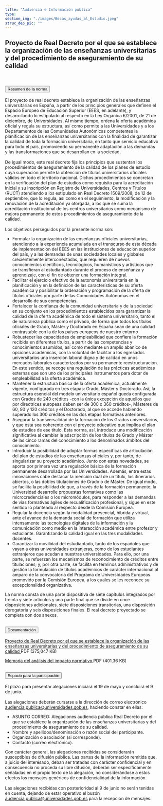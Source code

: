 ```yaml
---
title: "Audiencia e Información pública"
type: 
section_img: "./images/Becas_ayudas_al_Estudio.jpeg"
struc_dep_pic: ""
---
```

## Proyecto de Real Decreto por el que se establece la organización de las enseñanzas universitarias y del procedimiento de aseguramiento de su calidad<br><br>
<section>
    <article>
        <div class="container container_xl_accoordion p-0">
            <div class="row mt-4">
                <div class="col-lg-12 content_collapse mb-120">
                                <div class="accordion" id="accordionPanelsStayOpenExample">
                                    <div class="accordion-item">
                                        <h2 class="accordion-header" id="panelsStayOpen-headingOne">
                                            <button class="accordion-button collapsed" type="button" data-bs-toggle="collapse" data-bs-target="#panelsStayOpen-collapseOne" aria-expanded="false" aria-controls="panelsStayOpen-collapseOne">
                                               Resumen de la norma
                                            </button>
                                        </h2>
                                        <div id="panelsStayOpen-collapseOne" class="accordion-collapse collapse " aria-labelledby="panelsStayOpen-headingOne">
                                            <div class="accordion-body">
                                                <article id="section_link">
                                                    <div class="container-fluid">
                                                        <div class="row">
                                                            <div class="col-12">
                                                               El proyecto de real decreto establece la organización de las enseñanzas universitarias en España, a partir de los principios generales que definen el Espacio Europeo de Educación Superior (EEES, en adelante), y desarrollando lo estipulado al respecto en la Ley Orgánica 6/2001, de 21 de diciembre, de Universidades. Al mismo tiempo, ordena la oferta académica oficial y regula su estructura, así como permite a las Universidades y a los Departamentos de las Comunidades Autonómicas competentes la planificación de las enseñanzas universitarias con la finalidad de garantizar la calidad de toda la formación universitaria, en tanto que servicio educativo para todo el país, promoviendo su permanente adaptación a las demandas y las transformaciones que se desarrollan en la sociedad.  <br><br>
								De igual modo, este real decreto fija los principios que sustentan los procedimientos de aseguramiento de la calidad de los planes de estudio cuya superación permite la obtención de títulos universitarios oficiales válidos en todo el territorio nacional. Dichos procedimientos se concretan en la verificación del plan de estudios como requisito para la acreditación inicial y su inscripción en Registro de Universidades, Centros y Títulos (RUCT) atendiendo a los estipulado en Real Decreto 1509/2008, de 12 de septiembre, que lo regula, así como en el seguimiento, la modificación y la renovación de la acreditación ya otorgada, a los que se suma la acreditación institucional de los centros universitarios como mecanismo de mejora permanente de estos procedimientos de aseguramiento de la calidad.  <br><br>
								Los objetivos perseguidos por la presente norma son:  
									<ul>
										<li>Formular la organización de las enseñanzas oficiales universitarias, atendiendo a la experiencia acumulada en el transcurso de esta década de implementación del EEES en las instituciones de educación superior del país, y a las demandas de unas sociedades locales y globales crecientemente interconectadas, que requieren de nuevos conocimientos científicos, tecnológicos, humanísticos y artísticos que se transfieran al estudiantado durante el proceso de enseñanza y aprendizaje, con el fin de obtener una formación integral. </li>
										<li>Facilitar el ejercicio efectivo de la autonomía universitaria en la planificación y en la definición de las características de su oferta académica y posibilitar la ordenación y programación de la oferta de títulos oficiales por parte de las Comunidades Autónomas en el desarrollo de sus competencias.  </li>
										<li>Fortalecer la confianza de la comunidad universitaria y de la sociedad en su conjunto en los procedimientos establecidos para garantizar la calidad de la oferta académica de todo el sistema universitario, tanto el de naturaleza pública como el privado, de forma que todos los títulos oficiales de Grado, Máster y Doctorado en España sean de una calidad contrastable con la de los países europeos de nuestro entorno  </li>
										<li>Robustecer las capacidades de empleabilidad que confiere la formación recibida en diferentes títulos, a partir de las competencias y conocimientos asumidos, así como mediante un amplio abanico de opciones académicas, con la voluntad de facilitar a los egresados universitarios una inserción laboral digna y de calidad en unos mercados laborales caracterizados por su permanente reestructuración. En este sentido, se recoge una regulación de las prácticas académicas externas que son uno de los principales instrumentos para dotar de empleabilidad a la oferta académica.  </li>
										<li>Mantener la estructura básica de la oferta académica, actualmente vigente, configurada en tres etapas: Grado, Máster y Doctorado. Así, la estructura esencial del modelo universitario español queda configurada con Grados de 240 créditos -con la única excepción de aquellos que por directrices europeas deben ser de 300 o 360 créditos-, Másteres de 60, 90 y 120 créditos y el Doctorado, al que se accede habiendo superado los 300 créditos en las dos etapas formativas anteriores.  </li>
										<li>Asegurar la transversalidad de la formación de los Grados universitarios, y que esta sea coherente con el proyecto educativo que implica el plan de estudios de ese título. Esta norma, así, introduce una modificación significativa al cambiar la adscripción de los títulos de Grado y Máster de las cinco ramas del conocimiento a los denominados ámbitos del conocimiento.  </li>
										<li>Introducir la posibilidad de adoptar formas específicas de articulación del plan de estudios de las enseñanzas oficiales y, por tanto, de singularizar su proyecto académico. Junto con estas novedades, se aporta por primera vez una regulación básica de la formación permanente desarrollada por las Universidades. Además, entre estas innovaciones cabe destacar la mención dual de un título, los itinerarios abiertos, o las dobles titulaciones de Grado o de Máster. De igual modo, se facilita la posibilidad de que, a través de la formación permanente, la Universidad desarrolle propuestas formativas como las microcredenciales o los micromódulos, para responder a las demandas de vías formativas ágiles de recualificación profesional, y sigue en este sentido lo planteado al respecto desde la Comisión Europea.  </li>
										<li>Regular la docencia según la modalidad presencial, híbrida y virtual, ante el avance de la demanda social de formación que utiliza intensamente las tecnologías digitales de la información y la comunicación como medio en la interacción académica entre profesor y estudiante. Garantizando la calidad igual en las tres modalidades docentes.  </li>
										<li>Garantizar la movilidad del estudiantado, tanto de los españoles que vayan a otras universidades extranjeras, como de los estudiantes extranjeros que acudan a nuestras universidades. Para ello, por una parte, se refuerzan los mecanismos de reconocimiento de créditos entre titulaciones; y, por otra parte, se facilita en términos administrativos y de gestión la formulación de títulos académicos de carácter internacional al amparo de la convocatoria del Programa de Universidades Europeas promovido por la Comisión Europea, a los cuales se les reconoce su excepcionalidad organizativa.  </li>
									</ul>
								La norma consta de una parte dispositiva de siete capítulos integrados por treinta y siete artículos y una parte final que se divide en once disposiciones adicionales, siete disposiciones transitorias, una disposición derogatoria y seis disposiciones finales. El real decreto proyectado se completa con dos anexos.  
                                                            </div>
                                                        </div>
                                                    </div>
                                                </article>
                                            </div>
                                        </div>
                                    </div>
                                    <div class="accordion-item">
                                        <h2 class="accordion-header" id="panelsStayOpen-headingTwo">
                                            <button class="accordion-button collapsed" type="button" data-bs-toggle="collapse" data-bs-target="#panelsStayOpen-collapseTwo" aria-expanded="false">
                                                Documentación
                                            </button>
                                        </h2>
                                        <div id="panelsStayOpen-collapseTwo" class="accordion-collapse collapse" aria-labelledby="panelsStayOpen-headingTwo">
                                            <div class="accordion-body">
                                                <article id="section_link">
                                                    <div class="container-fluid">
                                                        <div class="row">
                                                            <div class="col-12">
								<div class="col-lg-12 cards_download_cnt">  
			<div class="row"> 
				<div class="download_card"> 
					<a class="card" href="{{<siteurl>}}<a class="card" href="{{<siteurl>}}documentos/pdf/tu_administracion/ProyRDOrganizEnsenanUniv.pdf"
					target="_blank"> 
					<div class="card-header"> 
						   <i class="fal fa-download"></i> 
					</div> </a> 
					<div class="card-body"> 
						<p class="text_file"><a class="card" href="{{<siteurl>}}<a class="card" href="{{<siteurl>}}documentos/pdf/tu_administracion/ProyRDOrganizEnsenanUniv.pdf" target="_blank">
						<span class="tit">Proyecto de Real Decreto por el que se establece la organización de las enseñanzas universitarias y del procedimiento de aseguramiento de su calidad </span></a> <i class="fal fa-file-pdf pdf_icon text-danger"></i> PDF (375,047 KB)
					</div>
				</div> 	
				<div class="download_card"> 
					<a class="card" href="{{<siteurl>}}<a class="card" href="{{<siteurl>}}documentos/pdf/tu_administracion/MAINRDeEsenanUniv.pdf"
					target="_blank"> 
					<div class="card-header"> 
						   <i class="fal fa-download"></i> 
					</div> </a> 
					<div class="card-body"> 
						<p class="text_file"><a class="card" href="{{<siteurl>}}<a class="card" href="{{<siteurl>}}documentos/pdf/tu_administracion/MAINRDeEsenanUniv.pdf"
					    target="_blank">  
						<span class="tit">Memoria del análisis del impacto normativo </span></a> <i class="fal fa-file-pdf pdf_icon text-danger"></i> PDF (401,36 KB)
					</div>
				</div>
			</div> 
		</div> 
                                                            </div>
                                                        </div>
                                                    </div>
                                                </article>
                                            </div>
                                        </div>
				</div>
                                    <div class="accordion-item">
                                        <h2 class="accordion-header" id="panelsStayOpen-headingTree">
                                            <button class="accordion-button collapsed" type="button" data-bs-toggle="collapse" data-bs-target="#panelsStayOpen-collapseTree" aria-expanded="false">
                                                 Espacio para la participación
                                            </button>
                                        </h2>
                                        <div id="panelsStayOpen-collapseTree" class="accordion-collapse collapse" aria-labelledby="panelsStayOpen-headingTree">
                                            <div class="accordion-body">
                                                <article id="section_link">
                                                    <div class="container-fluid">
                                                        <div class="row">
                                                            <div class="col-12">
								El plazo para presentar alegaciones iniciará el 19 de mayo y concluirá el 9 de junio.<br><br>
								Las alegaciones deberán cursarse a la dirección de correo electrónico <a href="mailto:audiencia.publica@universidades.gob.es">audiencia.publica@universidades.gob.es</a>, haciendo constar en ellas:
								<ul>
									<li>ASUNTO CORREO: Alegaciones audiencia pública Real Decreto por el que se establece la organización de las enseñanzas universitarias y del procedimiento de aseguramiento de su calidad.</li>
									<li>Nombre y apellidos/denominación o razón social del participante. </li>
									<li>Organización o asociación (si corresponde). </li>
									<li>Contacto (correo electrónico). </li>
								</ul>
								Con carácter general, las alegaciones recibidas se considerarán susceptibles de difusión pública. Las partes de la información remitida que, a juicio del interésado, deban ser tratadas con carácter confidencial y en consecuencia no proceda su libre difusión, deberán ser específicamente señaladas en el propio texto de la alegación, no considerándose a estos efectos los mensajes genéricos de confidencialidad de la información.  <br><br>
								Las alegaciones recibidas con posterioridad al 9 de junio no serán tenidas en cuenta, dejando de estar operativo el buzón <a href="mailto:audiencia.publica@universidades.gob.es">audiencia.publica@universidades.gob.es</a> para la recepción de mensajes.
							</div>
                                            </div>
                                        </div>
                                    </article>
                                </div>
                            </div>
                        </div>         
                    </div>
                </div>
            </div>
        </div>
    </article>
</section>
